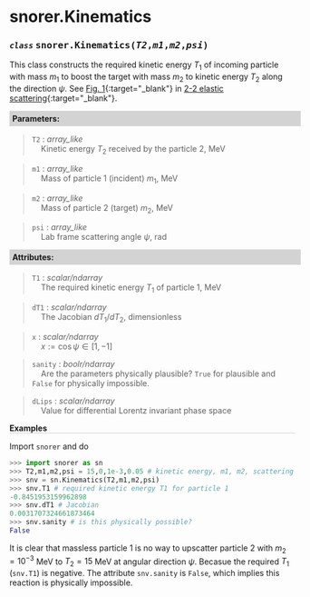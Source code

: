 <script>
window.MathJax = {
  tex: {
    tags: "ams"  // Auto-numbering, AMS based
  }
};
</script>

<style>
.mono {
    font-family: monospace;
}
</style>

# snorer.Kinematics


### *`class`* <span class="mono">snorer.Kinematics(*T2*,*m1*,*m2*,*psi*)</span>

This class constructs the required kinetic energy $T_1$ of incoming particle with
mass $m_1$ to boost the target with mass $m_2$ to kinetic energy $T_2$ along the direction
$\psi$. See [Fig. 1](22scat.md/#22scat){:target="_blank"} in  [2-2 elastic scattering](22scat.md){:target="_blank"}.
**<div style="background-color: lightgrey; padding: 5px; width: 100%;">Parameters:</div>**

> `T2` : *array_like* <br>&nbsp;&nbsp;&nbsp;&nbsp;Kinetic energy $T_2$ received by the particle 2, MeV


> `m1` : *array_like* <br>&nbsp;&nbsp;&nbsp;&nbsp;Mass of particle 1 (incident) $m_1$, MeV


> `m2` : *array_like* <br>&nbsp;&nbsp;&nbsp;&nbsp;Mass of particle 2 (target) $m_2$, MeV


> `psi` : *array_like* <br>&nbsp;&nbsp;&nbsp;&nbsp;Lab frame scattering angle $\psi$, rad



**<div style="background-color: lightgrey; padding: 5px; width: 100%;">Attributes:</div>**
> `T1` : *scalar/ndarray* <br>&nbsp;&nbsp;&nbsp;&nbsp;The required kinetic energy $T_1$ of particle 1, MeV

> `dT1` : *scalar/ndarray* <br>&nbsp;&nbsp;&nbsp;&nbsp;The Jacobian $dT_1/dT_2$, dimensionless

> `x` : *scalar/ndarray* <br>&nbsp;&nbsp;&nbsp;&nbsp;$x:=\cos\psi \in [1,-1]$

> `sanity` : *boolr/ndarray* <br>&nbsp;&nbsp;&nbsp;&nbsp;Are the parameters physically plausible? `True` for plausible and `False` for physically impossible.

> `dLips` : *scalar/ndarray* <br>&nbsp;&nbsp;&nbsp;&nbsp;Value for differential Lorentz invariant phase space



**<div style="border-bottom: 1px solid lightgray; width: 100%;">Examples</div>**

Import `snorer` and do
```python
>>> import snorer as sn
>>> T2,m1,m2,psi = 15,0,1e-3,0.05 # kinetic energy, m1, m2, scattering angle
>>> snv = sn.Kinematics(T2,m1,m2,psi)
>>> snv.T1 # required kinetic energy T1 for particle 1
-0.8451953159962898
>>> snv.dT1 # Jacobian
0.0031707324661873464
>>> snv.sanity # is this physically possible?
False
```
It is clear that massless particle 1 is no way to upscatter particle 2 with $m_2=10^{-3}$ MeV to $T_2=15$ MeV at angular direction $\psi$. Becasue the required $T_1$ (`snv.T1`) is negative. 
The attribute `snv.sanity` is `False`, which implies this reaction is physically impossible.

